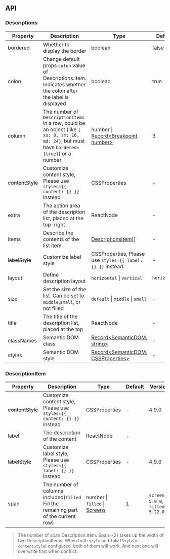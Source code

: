 ## API


### Descriptions

| Property | Description | Type | Default | Version |
| --- | --- | --- | --- | --- |
| bordered | Whether to display the border | boolean | false |  |
| colon | Change default props `colon` value of Descriptions.Item. Indicates whether the colon after the label is displayed | boolean | true |  |
| column | The number of `DescriptionItems` in a row, could be an object (like `{ xs: 8, sm: 16, md: 24}`, but must have `bordered={true}`) or a number | number \| [Record<Breakpoint, number>](https://github.com/ant-design/ant-design/blob/84ca0d23ae52e4f0940f20b0e22eabe743f90dca/components/descriptions/index.tsx#L111C21-L111C56) | 3 |  |
| ~~contentStyle~~ | Customize content style, Please use `styles={{ content: {} }}` instead | CSSProperties | - | 4.10.0 |
| extra | The action area of the description list, placed at the top-right | ReactNode | - | 4.5.0 |
| items | Describe the contents of the list item | [DescriptionsItem](#descriptionitem)[] | - | 5.8.0 |
| ~~labelStyle~~ | Customize label style | CSSProperties, Please use `styles={{ label: {} }}` instead | - | 4.10.0 |
| layout | Define description layout | `horizontal` \| `vertical` | `horizontal` |  |
| size | Set the size of the list. Can be set to `middle`,`small`, or not filled | `default` \| `middle` \| `small` | - |  |
| title | The title of the description list, placed at the top | ReactNode | - |  |
| classNames | Semantic DOM class | [Record<SemanticDOM, string>](#semantic-dom) | - | 5.23.0 |
| styles | Semantic DOM style | [Record<SemanticDOM, CSSProperties>](#semantic-dom) | - | 5.23.0 |

### DescriptionItem

| Property | Description | Type | Default | Version |
| --- | --- | --- | --- | --- |
| ~~contentStyle~~ | Customize content style, Please use `styles={{ content: {} }}` instead | CSSProperties | - | 4.9.0 |
| label | The description of the content | ReactNode | - |  |
| ~~labelStyle~~ | Customize label style, Please use `styles={{ label: {} }}` instead | CSSProperties | - | 4.9.0 |
| span | The number of columns included(`filled` Fill the remaining part of the current row) | number \| `filled` \| [Screens](/components/grid#col) | 1 | `screens: 5.9.0`, `filled: 5.22.0` |

> The number of span Description.Item. Span={2} takes up the width of two DescriptionItems. When both `style` and `labelStyle`(or `contentStyle`) configured, both of them will work. And next one will overwrite first when conflict.